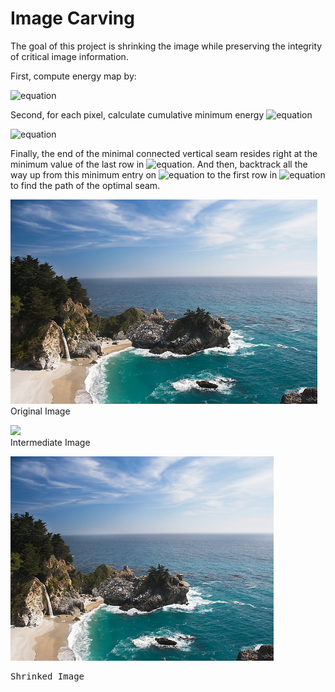 # Image Carving
The goal of this project is shrinking the image while preserving the integrity of critical image information.

First, compute energy map by:

![equation](https://latex.codecogs.com/gif.latex?E&space;=&space;\left&space;|&space;\partial&space;I&space;/&space;\partial&space;x&space;\right&space;|&space;&plus;&space;\left&space;|&space;\partial&space;I&space;/&space;\partial&space;y&space;\right&space;|)

Second, for each pixel, calculate cumulative minimum energy ![equation](https://latex.codecogs.com/gif.latex?\small&space;M_x)

![equation](https://latex.codecogs.com/gif.latex?\small&space;M_x(i,j)&space;=&space;E(i,j)&space;&plus;&space;min&space;\left&space;\{&space;M_x(i-1,j-1),&space;M_x(i-1,j),&space;M_x(i-1,j&plus;1)&space;\right&space;\})

Finally, the end of the minimal connected vertical seam resides right at the minimum value of the last row in ![equation](https://latex.codecogs.com/gif.latex?\small&space;M_x). And then, backtrack all the way up from this minimum entry on ![equation](https://latex.codecogs.com/gif.latex?\small&space;M_x) to the first row in ![equation](https://latex.codecogs.com/gif.latex?\small&space;M_x) to find the path of the optimal seam.


<p>
    <img src="waterfall.png" height="327">
    <br>Original Image
</p>

<p>
    <img src="carving_waterfall.png">
    <br>Intermediate Image
</p>

<p>
    <img src="carved_waterfall.png" height="327">
    <br><pre class="tag">Shrinked Image</pre>
</p>

